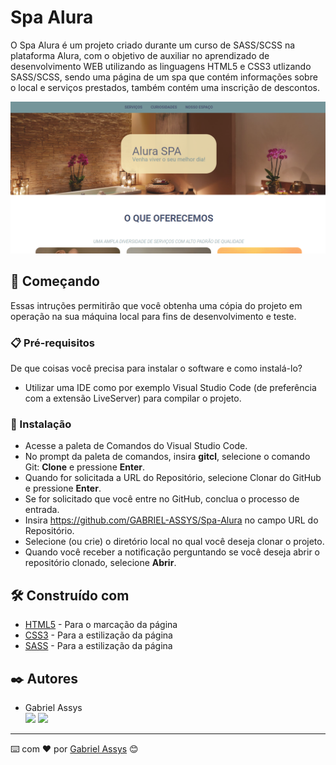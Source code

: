 # Spa Alura

  O Spa Alura é um projeto criado durante um curso de SASS/SCSS na plataforma Alura, com o objetivo de auxiliar no aprendizado de desenvolvimento WEB utilizando as linguagens HTML5 e CSS3 utlizando SASS/SCSS, sendo uma página de um spa que contém informações sobre o local e serviços prestados, também contém uma inscrição de descontos.

![print da página](https://github.com/GABRIEL-ASSYS/Spa-Alura/blob/main/imagens/print.png)

## 🚀 Começando

Essas intruções permitirão que você obtenha uma cópia do projeto em operação na sua máquina local para fins de desenvolvimento e teste.

### 📋 Pré-requisitos

De que coisas você precisa para instalar o software e como instalá-lo?

* Utilizar uma IDE como por exemplo Visual Studio Code (de preferência com a extensão LiveServer) para compilar o projeto.

### 🔧 Instalação

* Acesse a paleta de Comandos do Visual Studio Code.
* No prompt da paleta de comandos, insira <b>gitcl</b>, selecione o comando Git: <b>Clone</b> e pressione <b>Enter</b>.
* Quando for solicitada a URL do Repositório, selecione Clonar do GitHub e pressione <b>Enter</b>.
* Se for solicitado que você entre no GitHub, conclua o processo de entrada.
* Insira https://github.com/GABRIEL-ASSYS/Spa-Alura no campo URL do Repositório.
* Selecione (ou crie) o diretório local no qual você deseja clonar o projeto.
* Quando você receber a notificação perguntando se você deseja abrir o repositório clonado, selecione <b>Abrir</b>.

## 🛠️ Construído com

* [HTML5](https://developer.mozilla.org/en-US/docs/Web/HTML) - Para o marcação da página
* [CSS3](https://developer.mozilla.org/en-US/docs/Web/CSS) - Para a estilização da página
* [SASS](https://sass-lang.com) - Para a estilização da página

## ✒️ Autores

* Gabriel Assys <br>
[<img src="https://img.shields.io/badge/linkedin-%230077B5.svg?&style=for-the-badge&logo=linkedin&logoColor=white" />](https://www.linkedin.com/in/gabriel-assys/)
[<img src = "https://img.shields.io/badge/instagram-%23E4405F.svg?&style=for-the-badge&logo=instagram&logoColor=white">](https://www.instagram.com/gabriel_brachak/)

---
⌨️ com ❤️ por [Gabriel Assys](https://github.com/GABRIEL-ASSYS) 😊
